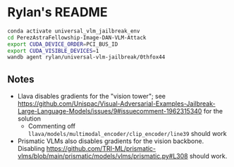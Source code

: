 # Rylan's README

```bash
conda activate universal_vlm_jailbreak_env
cd PerezAstraFellowship-Image-DAN-VLM-Attack
export CUDA_DEVICE_ORDER=PCI_BUS_ID
export CUDA_VISIBLE_DEVICES=1
wandb agent rylan/universal-vlm-jailbreak/0thfox44
```

## Notes

- Llava disables gradients for the "vision tower"; see https://github.com/Unispac/Visual-Adversarial-Examples-Jailbreak-Large-Language-Models/issues/9#issuecomment-1962315340 for the solution
  - Commenting off `llava/models/multimodal_encoder/clip_encoder/line39` should work
- Prismatic VLMs also disables gradients for the vision backbone. Disabling https://github.com/TRI-ML/prismatic-vlms/blob/main/prismatic/models/vlms/prismatic.py#L308 should work.

